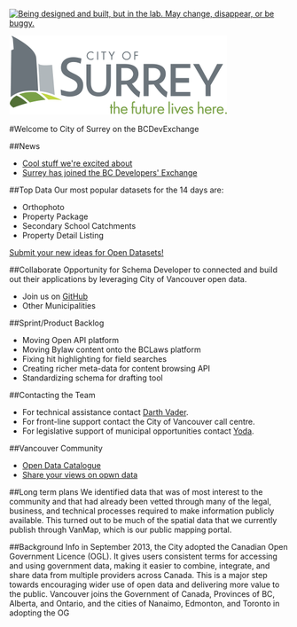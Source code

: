 <!--- 
# Header 1 text will be used for the project title
text following will be rendered as normal text paragraph
## Header 2 text will show as Section Headers (which contain groupings of Header 3's
text following will be rendered as normal text paragraph
### Header 3 text will show as Sub-Section Headers
text following will be rendered as normal text paragraph
---> 

<a rel="Exploration" href="https://github.com/BCDevExchange/docs/blob/master/discussion/projectstates.md"><img alt="Being designed and built, but in the lab. May change, disappear, or be buggy." style="border-width:0" src="https://bcdevexchange.org/badge/2.svg" title="Being designed and built, but in the lab. May change, disappear, or be buggy." /></a>

![City of Surrey Logo](https://raw.githubusercontent.com/BCDevExchange/BCDevExchange-Programs/master/Programs/Logos/surreylogo.png)

#Welcome to City of Surrey on the BCDevExchange

<!---[row start]---> 

<!---[col start]--->

##News

- [Cool stuff we're excited about](http://data.surrey.ca/related)
- [Surrey has joined the BC Developers' Exchange](http://vancouver.ca/your-government/open-data-catalogue.aspx)

<!---[col end]--->

<!---[col start]--->

##Top Data
Our most popular datasets for the 14 days are:

- Orthophoto
- Property Package 
- Secondary School Catchments 
- Property Detail Listing 

[Submit your new ideas for Open Datasets!](http://data.surrey.ca/suggest)


<!---[col end]--->

<!---[row end]---> 


<!---[row start]---> 

<!---[col start]--->

##Collaborate
Opportunity for Schema Developer to connected and build out their applications by leveraging City of Vancouver open data.

- Join us on [GitHub](https://github.com/bcdevexchange)
- Other Municipalities 

<!---[col end]--->

<!---[col start]--->

##Sprint/Product Backlog
- Moving Open API platform
- Moving Bylaw content onto the BCLaws platform
- Fixing hit highlighting for field searches
- Creating richer meta-data for content browsing API
- Standardizing schema for drafting tool

<!---[col end]--->

<!---[row end]---> 

<!---[row start]--->

<!---[col start]--->

##Contacting the Team
- For technical assistance contact [Darth Vader](mailto:Todd.wilson@gov.bc.ca).
- For front-line support contact the City of Vancouver call centre.
- For legislative support of municipal opportunities contact [Yoda](mailto:Todd.WIlson@gov.bc.ca).

<!---[col end]--->

<!---[col start]--->

##Vancouver Community
- [Open Data Catalogue](http://vancouver.ca/your-government/open-data-catalogue.aspx)
- [Share your views on opwn data](http://vancouver.ca/your-government/open-data-survey.aspx)
 
<!---[col end]--->

<!---[row end]---> 

##Long term plans
We identified data that was of most interest to the community and that had already been vetted through many of the legal, business, and technical processes required to make information publicly available. This turned out to be much of the spatial data that we currently publish through VanMap, which is our public mapping portal.

##Background Info
in September 2013, the City adopted the Canadian Open Government Licence (OGL). It gives users consistent terms for accessing and using government data, making it easier to combine, integrate, and share data from multiple providers across Canada. This is a major step towards encouraging wider use of open data and delivering more value to the public. Vancouver joins the Government of Canada, Provinces of BC, Alberta, and Ontario, and the cities of Nanaimo, Edmonton, and Toronto in adopting the OG


